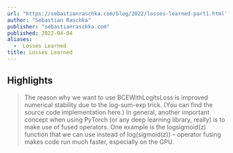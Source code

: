 ```yaml
---
url: "https://sebastianraschka.com/blog/2022/losses-learned-part1.html"
author: "Sebastian Raschka"
publisher: "sebastianraschka.com"
published: 2022-04-04
aliases:
  -  Losses Learned
title: Losses Learned
---
```


## Highlights
> The reason why we want to use BCEWithLogitsLoss is improved numerical stability due to the log-sum-exp trick. (You can find the source code implementation here.) In general, another important concept when using PyTorch (or any deep learning library, really) is to make use of fused operators. One example is the logsigmoid(z) function that we can use instead of log(sigmoid(z)) – operator fusing makes code run much faster, especially on the GPU.

